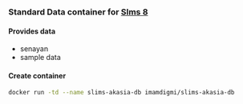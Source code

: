 ### Standard Data container for [Slms 8](https://github.com/amanuDigm/learn-slims8Docker/tree/master/database)

#### Provides data
* senayan
* sample data

#### Create container
```bash
docker run -td --name slims-akasia-db imamdigmi/slims-akasia-db
```
